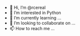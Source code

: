 - 👋 Hi, I’m @rcereal
- 👀 I’m interested in Python
- 🌱 I’m currently learning ...
- 💞️ I’m looking to collaborate on ...
- 📫 How to reach me ...

<!---
rcereal/rcereal is a ✨ special ✨ repository because its `README.md` (this file) appears on your GitHub profile.
You can click the Preview link to take a look at your changes.
--->
